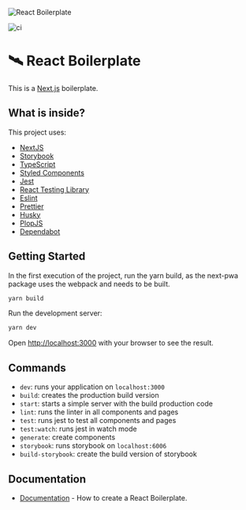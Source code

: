 ![React Boilerplate](https://repository-images.githubusercontent.com/344539899/eb092880-7f96-11eb-882f-56ea0dd51e21)

![ci](https://github.com/thiagofranchin/react-boilerplate/workflows/ci/badge.svg)

<h1>🛰 React Boilerplate</h1>

This is a [Next.js](https://nextjs.org/) boilerplate.

## What is inside?

This project uses:

- [NextJS](https://nextjs.org/)
- [Storybook](https://storybook.js.org/)
- [TypeScript](https://www.typescriptlang.org/)
- [Styled Components](https://styled-components.com/)
- [Jest](https://jestjs.io/)
- [React Testing Library](https://testing-library.com/docs/react-testing-library/intro)
- [Eslint](https://eslint.org/)
- [Prettier](https://prettier.io/)
- [Husky](https://github.com/typicode/husky)
- [PlopJS](https://plopjs.com/)
- [Dependabot](https://dependabot.com/)

## Getting Started

In the first execution of the project, run the yarn build, as the next-pwa package uses the webpack and needs to be built.

```bash
yarn build
```

Run the development server:

```bash
yarn dev
```

Open [http://localhost:3000](http://localhost:3000) with your browser to see the result.

## Commands

- `dev`: runs your application on `localhost:3000`
- `build`: creates the production build version
- `start`: starts a simple server with the build production code
- `lint`: runs the linter in all components and pages
- `test`: runs jest to test all components and pages
- `test:watch`: runs jest in watch mode
- `generate`: create components
- `storybook`: runs storybook on `localhost:6006`
- `build-storybook`: create the build version of storybook

## Documentation

- [Documentation](https://www.notion.so/React-Boilerplate-43b2b5c47b2f435e8575a0b98d6fc9c8) - How to create a React Boilerplate.

